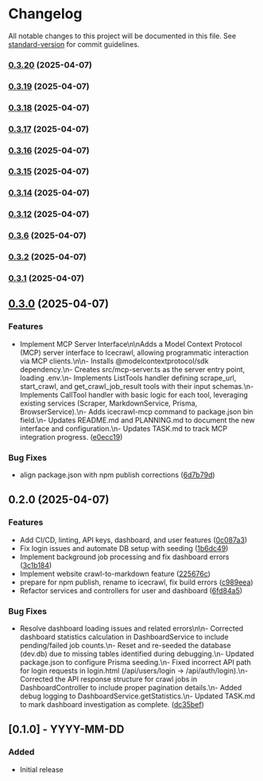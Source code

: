 # Changelog

All notable changes to this project will be documented in this file. See [standard-version](https://github.com/conventional-changelog/standard-version) for commit guidelines.

### [0.3.20](https://github.com/wangdangel/icecrawl/compare/v0.3.19...v0.3.20) (2025-04-07)

### [0.3.19](https://github.com/wangdangel/icecrawl/compare/v0.3.18...v0.3.19) (2025-04-07)

### [0.3.18](https://github.com/wangdangel/icecrawl/compare/v0.3.17...v0.3.18) (2025-04-07)

### [0.3.17](https://github.com/wangdangel/icecrawl/compare/v0.3.16...v0.3.17) (2025-04-07)

### [0.3.16](https://github.com/wangdangel/icecrawl/compare/v0.3.15...v0.3.16) (2025-04-07)

### [0.3.15](https://github.com/wangdangel/icecrawl/compare/v0.3.14...v0.3.15) (2025-04-07)

### [0.3.14](https://github.com/wangdangel/icecrawl/compare/v0.3.12...v0.3.14) (2025-04-07)

### [0.3.12](https://github.com/wangdangel/icecrawl/compare/v0.3.6...v0.3.12) (2025-04-07)

### [0.3.6](https://github.com/wangdangel/icecrawl/compare/v0.3.2...v0.3.6) (2025-04-07)

### [0.3.2](https://github.com/wangdangel/icecrawl/compare/v0.3.1...v0.3.2) (2025-04-07)

### [0.3.1](https://github.com/wangdangel/icecrawl/compare/v0.3.0...v0.3.1) (2025-04-07)

## [0.3.0](https://github.com/wangdangel/icecrawl/compare/v0.2.0...v0.3.0) (2025-04-07)


### Features

* Implement MCP Server Interface\n\nAdds a Model Context Protocol (MCP) server interface to Icecrawl, allowing programmatic interaction via MCP clients.\n\n- Installs @modelcontextprotocol/sdk dependency.\n- Creates src/mcp-server.ts as the server entry point, loading .env.\n- Implements ListTools handler defining scrape_url, start_crawl, and get_crawl_job_result tools with their input schemas.\n- Implements CallTool handler with basic logic for each tool, leveraging existing services (Scraper, MarkdownService, Prisma, BrowserService).\n- Adds icecrawl-mcp command to package.json bin field.\n- Updates README.md and PLANNING.md to document the new interface and configuration.\n- Updates TASK.md to track MCP integration progress. ([e0ecc19](https://github.com/wangdangel/icecrawl/commit/e0ecc19bd91b08636af53bc5cd6cc27b190ea1da))


### Bug Fixes

* align package.json with npm publish corrections ([6d7b79d](https://github.com/wangdangel/icecrawl/commit/6d7b79d8c1d0f2bb1195d6fdcf2f0799697d48a4))

## 0.2.0 (2025-04-07)


### Features

* Add CI/CD, linting, API keys, dashboard, and user features ([0c087a3](https://github.com/wangdangel/icecrawl/commit/0c087a372f9d67ecfda9b733091aaacf1698ccad))
* Fix login issues and automate DB setup with seeding ([1b6dc49](https://github.com/wangdangel/icecrawl/commit/1b6dc4949900259c86f3de75466135ec004a79a8))
* Implement background job processing and fix dashboard errors ([3c1b184](https://github.com/wangdangel/icecrawl/commit/3c1b1845fe02b8d694004cc6a5d4240fa59075df))
* Implement website crawl-to-markdown feature ([225676c](https://github.com/wangdangel/icecrawl/commit/225676cdee204ee92ab71443735f8433cf450d1a))
* prepare for npm publish, rename to icecrawl, fix build errors ([c989eea](https://github.com/wangdangel/icecrawl/commit/c989eeaa2a8c17ee6da16c7355254887150d3b0f))
* Refactor services and controllers for user and dashboard ([6fd84a5](https://github.com/wangdangel/icecrawl/commit/6fd84a51491a1b30940692746949fa2096087488))


### Bug Fixes

* Resolve dashboard loading issues and related errors\n\n- Corrected dashboard statistics calculation in DashboardService to include pending/failed job counts.\n- Reset and re-seeded the database (dev.db) due to missing tables identified during debugging.\n- Updated package.json to configure Prisma seeding.\n- Fixed incorrect API path for login requests in login.html (/api/users/login -> /api/auth/login).\n- Corrected the API response structure for crawl jobs in DashboardController to include proper pagination details.\n- Added debug logging to DashboardService.getStatistics.\n- Updated TASK.md to mark dashboard investigation as complete. ([dc35bef](https://github.com/wangdangel/icecrawl/commit/dc35bef1263bc0c9ab15c07e99d95fe3794b37af))

## [0.1.0] - YYYY-MM-DD

### Added
- Initial release
